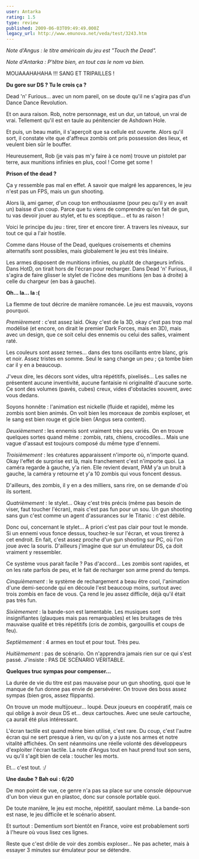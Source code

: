 ```yaml
---
user: Antarka
rating: 1.5
type: review
published: 2009-06-03T09:49:49.000Z
legacy_url: http://www.emunova.net/veda/test/3243.htm
---
```

_Note d'Angus : le titre américain du jeu est "Touch the Dead"._  

  

_Note d'Antarka : P'têtre bien, en tout cas le nom va bien._  

  

MOUAAAHAHAHA !!! SANG ET TRIPAILLES !  

  

**Du gore sur DS ? Tu le crois ça ?**  

  

Dead 'n' Furious... avec un nom pareil, on se doute qu'il ne s'agira pas d'un Dance Dance Revolution.  

  

Et on aura raison. Rob, notre personnage, est un dur, un tatoué, un vrai de vrai. Tellement qu'il est en taule au pénitencier de Ashdown Hole.  

  

Et puis, un beau matin, il s'aperçoit que sa cellule est ouverte. Alors qu'il sort, il constate vite que d'affreux zombis ont pris possession des lieux, et veulent bien sûr le bouffer.  

  

Heureusement, Rob (je vais pas m'y faire à ce nom) trouve un pistolet par terre, aux munitions infinies en plus, cool ! Come get some !  

  

**Prison of the dead ?**  

  

Ça y ressemble pas mal en effet. A savoir que malgré les apparences, le jeu n'est pas un FPS, mais un gun shooting.  

  

Alors là, ami gamer, d'un coup ton enthousiasme (pour peu qu'il y en avait un) baisse d'un coup. Parce que tu viens de comprendre qu'en fait de gun, tu vas devoir jouer au stylet, et tu es sceptique... et tu as raison !  

  

Voici le principe du jeu : tirer, tirer et encore tirer. A travers les niveaux, sur tout ce qui a l'air hostile.  

  

Comme dans House of the Dead, quelques croisements et chemins alternatifs sont possibles, mais globalement le jeu est très linéaire.  

  

Les armes disposent de munitions infinies, ou plutôt de chargeurs infinis. Dans HotD, on tirait hors de l'écran pour recharger. Dans Dead 'n' Furious, il s'agira de faire glisser le stylet de l'icône des munitions (en bas à droite) à celle du chargeur (en bas à gauche).  

  

**Oh... la... la :(**  

  

La flemme de tout décrire de manière romancée. Le jeu est mauvais, voyons pourquoi.  

  

_Premièrement_ : c'est assez laid. Okay c'est de la 3D, okay c'est pas trop mal modélisé (et encore, on dirait le premier Dark Forces, mais en 3D), mais avec un design, que ce soit celui des ennemis ou celui des salles, vraiment raté.  

  

Les couleurs sont assez ternes... dans des tons oscillants entre blanc, gris et noir. Assez tristes en somme. Seul le sang change un peu ; ça tombe bien car il y en a beaucoup.  

  

J'veux dire, les décors sont vides, ultra répétitifs, pixelisés... Les salles ne présentent aucune inventivité, aucune fantaisie ni originalité d'aucune sorte. Ce sont des volumes (pavés, cubes) creux, vides d'obstacles souvent, avec vous dedans.  

  

Soyons honnête : l'animation est nickelle (fluide et rapide), même les zombis sont bien animés. On voit bien les morceaux de zombis exploser, et le sang est bien rouge et gicle bien (Angus sera content).  

  

_Deuxièmement_ : les ennemis sont vraiment très peu variés. On en trouve quelques sortes quand même : zombis, rats, chiens, crocodiles... Mais une vague d'assaut est toujours composé du même type d'ennemi.  

  

_Troisièmement_ : les créatures apparaissent n'importe où, n'importe quand. Okay l'effet de surprise est là, mais franchement c'est n'importe quoi. La caméra regarde à gauche, y'a rien. Elle revient devant, PAM y'a un bruit à gauche, la caméra y retourne et y'a 10 zombis qui vous foncent dessus.  

  

D'ailleurs, des zombis, il y en a des milliers, sans rire, on se demande d'où ils sortent.  

  

_Quatrièmement_ : le stylet... Okay c'est très précis (même pas besoin de viser, faut toucher l'écran), mais c'est pas fun pour un sou. Un gun shooting sans gun c'est comme un agent d'assurances sur le Titanic : c'est débile.  

  

Donc oui, concernant le stylet... A priori c'est pas clair pour tout le monde. Si un ennemi vous fonce dessus, touchez-le sur l'écran, et vous tirerez à cet endroit. En fait, c'est assez proche d'un gun shooting sur PC, où l'on joue avec la souris. D'ailleurs j'imagine que sur un émulateur DS, ça doit vraiment y ressembler.  

  

Ce système vous parait facile ? Pas d'accord... Les zombis sont rapides, et on les rate parfois de peu, et le fait de recharger son arme prend du temps.  

  

_Cinquièmement_ : le système de rechargement a beau être cool, l'animation d'une demi-seconde qui en découle l'est beaucoup moins, surtout avec trois zombis en face de vous. Ça rend le jeu assez difficile, déjà qu'il était pas très fun.  

  

_Sixièmement_ : la bande-son est lamentable. Les musiques sont insignifiantes (glauques mais pas remarquables) et les bruitages de très mauvaise qualité et très répétitifs (cris de zombis, gargouillis et coups de feu).  

  

_Septièmement_ : 4 armes en tout et pour tout. Très peu.  

  

_Huitièmement_ : pas de scénario. On n'apprendra jamais rien sur ce qui s'est passé. J'insiste : PAS DE SCÉNARIO VÉRITABLE.  

  

**Quelques truc sympas pour compenser...**  

  

La durée de vie du titre est pas mauvaise pour un gun shooting, quoi que le manque de fun donne pas envie de persévérer. On trouve des boss assez sympas (bien gros, assez flippants).  

  

On trouve un mode multijoueur... loupé. Deux joueurs en coopératif, mais ce qui oblige à avoir deux DS et... deux cartouches. Avec une seule cartouche, ça aurait été plus intéressant.  

  

L'écran tactile est quand même bien utilisé, c'est rare. Du coup, c'est l'autre écran qui ne sert presque à rien, vu qu'on y a juste nos armes et notre vitalité affichées. On sent néanmoins une réelle volonté des développeurs d'exploiter l'écran tactile. La note d'Angus tout en haut prend tout son sens, vu qu'il s'agit bien de cela : toucher les morts.  

  

Et... c'est tout. :/  

  

**Une daube ? Bah oui : 6/20**  

  

De mon point de vue, ce genre n'a pas sa place sur une console dépourvue d'un bon vieux gun en plastoc, donc sur console portable quoi.  

  

De toute manière, le jeu est moche, répétitif, saoulant même. La bande-son est nase, le jeu difficile et le scénario absent.  

  

Et surtout : Dementium sort bientôt en France, voire est probablement sorti à l'heure où vous lisez ces lignes.  

  

Reste que c'est drôle de voir des zombis exploser... Ne pas acheter, mais à essayer 3 minutes sur émulateur pour se détendre.